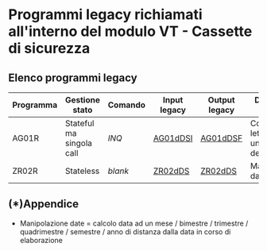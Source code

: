 # Programmi legacy richiamati all'interno del modulo VT - Cassette di sicurezza

## Elenco programmi legacy

| Programma | Gestione stato           | Comando | Input legacy            | Output legacy           | Descrizione chiamata                                | Nuovo Mapping     |
| --------- | ------------------------ | ------- | ----------------------- | ----------------------- | --------------------------------------------------- | ----------------- |
| AG01R     | Stateful ma singola call | *INQ*   | [AG01dDSI](AG01dDSI.md) | [AG01dDSF](AG01dDSF.md) | Controllo lettura dati di una filiale o della banca | [AG01R](AG01R.md) |
| ZR02R     | Stateless                | *blank* | [ZR02dDS](ZR02dDS.md)   | [ZR02dDS](ZR02dDS.md)   | Manipolazione date(*)                               | [ZR02R](ZR02R.md) |


## (*)Appendice

- Manipolazione date = calcolo data ad un mese / bimestre / trimestre / quadrimestre / semestre / anno di distanza dalla data in corso di elaborazione